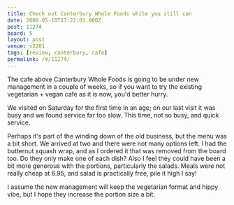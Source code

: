 ```yaml
---
title: Check out Canterbury Whole Foods while you still can
date: 2008-05-18T17:22:01.000Z
post: 11274
board: 5
layout: post
venue: v2201
tags: [review, canterbury, cafe]
permalink: /m/11274/
---
```

The cafe above Canterbury Whole Foods is going to be under new management in a couple of weeks, so if you want to try the existing vegetarian + vegan cafe as it is now, you'd better hurry.

We visited on Saturday for the first time in an age; on our last visit it was busy and we found service far too slow. This time, not so busy, and quick service.

Perhaps it's part of the winding down of the old business, but the menu was a bit short. We arrived at two and there were not many options left. I had the butternut squash wrap, and as I ordered it that was removed from the board too. Do they only make one of each dish? Also I feel they could have been a bit more generous with the portions, particularly the salads. Meals were not really cheap at 6.95, and salad is practically free, pile it high I say!

I assume the new management will keep the vegetarian format and hippy vibe, but I hope they increase the portion size a bit.
